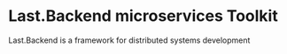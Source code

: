 # Last.Backend microservices Toolkit

Last.Backend is a framework for distributed systems development


